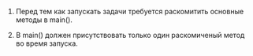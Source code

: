 1. Перед тем как запускать задачи требуется раскомитить основные методы в main().


2. В main() должен присутствовать только один раскомиченый метод во время запуска.